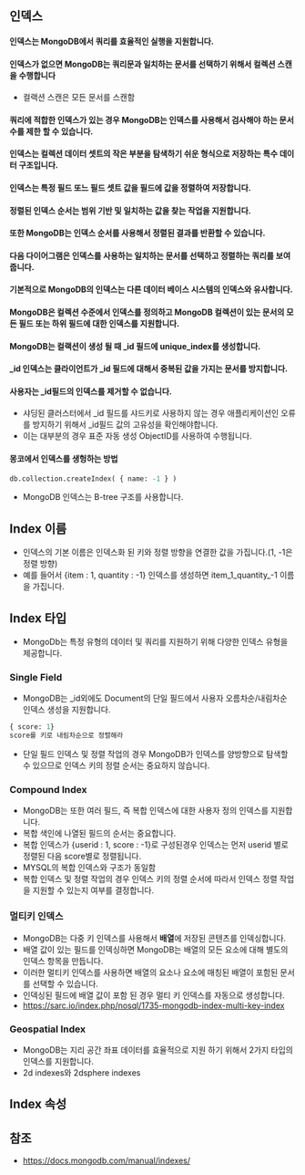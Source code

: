 ## 인덱스 
#### 인덱스는 MongoDB에서 쿼리를 효율적인 실행을 지원합니다. 
#### 인덱스가 없으면 MongoDB는 쿼리문과 일치하는 문서를 선택하기 위해서 컬렉션 스캔을 수행합니다
* 컬랙션 스캔은 모든 문서를 스캔함
#### 쿼리에 적합한 인덱스가 있는 경우 MongoDB는 인덱스를 사용해서 검사해야 하는 문서 수를 제한 할 수 있습니다.
#### 인덱스는 컬렉션 데이터 셋트의 작은 부분을 탐색하기 쉬운 형식으로 저장하는 특수 데이터 구조입니다. 
#### 인덱스는 특정 필드 또느 필드 셋트 값을 필드에 값을 정렬하여 저장합니다. 
#### 정렬된 인덱스 순서는 범위 기반 및 일치하는 값을 찾는 작업을 지원합니다. 
#### 또한 MongoDB는 인덱스 순서를 사용해서 정렬된 결과를 반환할 수 있습니다.
#### 다음 다이어그램은 인덱스를 사용하는 일치하는 문서를 선택하고 정렬하는 쿼리를 보여줍니다. 
#### 기본적으로 MongoDB의 인덱스는 다른 데이터 베이스 시스템의 인덱스와 유사합니다. 
#### MongoDB은 컬렉션 수준에서 인덱스를 정의하고 MongoDB 컬렉션이 있는 문서의 모든 필드 또는 하위 필드에 대한 인덱스를 지원합니다.
#### MongoDB는 컬랙션이 생성 될 때 _id 필드에 unique_index를 생성합니다. 
#### _id 인덱스는 클라이언트가 _id 필드에 대해서 중복된 값을 가지는 문서를 방지합니다. 
#### 사용자는 _id필드의 인덱스를 제거할 수 없습니다. 
* 샤딩된 클러스터에서 _id 필드를 샤드키로 사용하지 않는 경우 애플리케이션인 오류를 방지하기 위해서 _id필드 값의 고유성을 확인해야합니다. 
* 이는 대부분의 경우 표준 자동 생성 ObjectID를 사용하여 수행됩니다.
#### 몽코에서 인덱스를 생헝하는 방법
```sql
db.collection.createIndex( { name: -1 } )
```
* MongoDB 인덱스는 B-tree 구조를 사용합니다.

## Index 이름
* 인덱스의 기본 이름은 인덱스화 된 키와 정렬 방향을 연결한 값을 가집니다.(1, -1은 정렬 방향)
* 예를 들어서 {item : 1, quantity : -1} 인덱스를 생성하면 item_1_quantity_-1 이름을 가집니다. 

## Index 타입
* MongoDb는 특정 유형의 데이터 및 쿼리를 지원하기 위해 다양한 인덱스 유형을 제공합니다. 
### Single Field
* MongoDB는 _id외에도 Document의 단일 필드에서 사용자 오름차순/내림차순 인덱스 생성을 지원합니다. 
```sql
{ score: 1}
score를 키로 내림차순으로 정렬해라
```
* 단일 필드 인덱스 및 정렬 작업의 경우 MongoDB가 인덱스를 양방향으로 탐색할 수 있으므로 인덱스 키의 정렬 순서는 중요하지 않습니다. 

### Compound Index
* MongoDB는 또한 여러 필드, 즉 복합 인덱스에 대한 사용자 정의 인덱스를 지원합니다. 
* 복합 색인에 나열된 필드의 순서는 중요합니다. 
* 복합 인덱스가 {userid : 1, score : -1}로 구성된경우 인덱스는 먼저 userid 별로 정렬된 다음 score별로 정렬됩니다. 
* MYSQL의 복합 인덱스와 구조가 동일함
* 복합 인덱스 및 정렬 작업의 경우 인덱스 키의 정렬 순서에 따라서 인덱스 정렬 작업을 지원할 수 있는지 여부를 결정합니다. 
  
### 멀티키 인덱스 
* MongoDB는 다중 키 인덱스를 사용해서 **배열**에 저장된 콘텐츠를 인덱싱합니다. 
* 배열 값이 있는 필드를 인덱싱하면 MongoDB는 배열의 모든 요소에 대해 별도의 인덱스 항목을 만듭니다.
* 이러한 멀티키 인덱스를 사용하면 배열의 요소나 요소에 매칭된 배열이 포함된 문서를 선택할 수 있습니다. 
* 인덱싱된 필드에 배열 값이 포함 된 경우 멀티 키 인덱스를 자동으로 생성합니다. 
* https://sarc.io/index.php/nosql/1735-mongodb-index-multi-key-index

### Geospatial Index
* MongoDB는 지리 공간 좌표 데이터를 효율적으로 지원 하기 위해서 2가지 타입의 인덱스를 지원합니다. 
* 2d indexes와 2dsphere indexes

## Index 속성

## 참조 
* https://docs.mongodb.com/manual/indexes/
